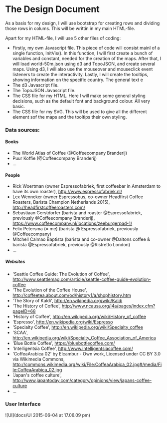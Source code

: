 # The Design Document

As a basis for my design, I will use bootstrap for creating rows and dividing those rows in colums. This will be writtin in my main HTML-file.

Apart for my HTML-file, I will use 5 other files of coding:
- Firstly, my own Javascript file. This piece of code will consist mainl of a single function, InitVis(). In this function, I will first create a bunch of variables and constant, needed for the creation of the maps. After that, I will load world-50m.json using d3 and TopoJSON, and create several maps. Using d3, I will also use the mouseover and mouseclick event listeners to create the interactivity. Lastly, I will create the tooltips, showing information on the specific country. 
The general text e
- The d3 Javascript file.
- The TopoJSON Javascript file.
- The CSS file for my HTML. Here I will make some general styling decisions, such as the default font and background colour. All very basic.
- The CSS file for my SVG. This will be used to give all the different element sof the maps and the tooltips their own styling. 

### Data sources:

#### Books

- The World Atlas of Coffee (@Coffeecompany Branderij)
- Puur Koffie (@Coffeecompany Branderij)
- ...

#### People

- Rick Woertman (owner Espressofabriek, first coffeebar in Amsterdam to have its own roaster), http://www.espressofabriek.nl/
- Lex Wenneker (owner Espressobus, co-owner Headfirst Coffee Roasters, Barista Champion Netherlands 2015), http://headfirstcoffeeroasters.com/
- Sebastiaan Gerstdorfer (barista and roaster @Espressofabriek, previously @Coffeecompany Branderij), https://www.coffeecompany.nl/locations/zeeburgerpad-1/
- Felix Petersma (= me) (barista @ Espressofabriek, previously @Coffeecompany)
- Mitchell Calmao Baptista (barista and co-owner @Daltons coffee & barista @Espressofabriek, previously @Ristretto London)
- ...

##### Websites

- 'Seattle Coffee Guide: The Evolution of Coffee', http://www.seattlemag.com/article/seattle-coffee-guide-evolution-coffee
- 'The Evolution of the Coffee House', http://coffeetea.about.com/od/history1/a/shophistory.htm
- 'The Story of Kaldi', http://en.wikipedia.org/wiki/Kaldi
- 'The History of Coffee', http://www.ncausa.org/i4a/pages/index.cfm?pageID=68
- 'History of Coffee', http://en.wikipedia.org/wiki/History_of_coffee
- 'Espresso', http://en.wikipedia.org/wiki/Espresso
- 'Specialty Coffee', http://en.wikipedia.org/wiki/Specialty_coffee
- 'SCAA', http://en.wikipedia.org/wiki/Specialty_Coffee_Association_of_America
- 'Blue Bottle Coffee', https://bluebottlecoffee.com/
- 'Intelligentsia Coffee', http://www.intelligentsiacoffee.com/
- 'CoffeaArabica 02' by Elcambur - Own work, Licensed under CC BY 3.0 via Wikimedia Commons, http://commons.wikimedia.org/wiki/File:CoffeaArabica_02.jpg#/media/File:CoffeaArabica_02.jpg
- 'Japan's coffee culture', http://www.japantoday.com/category/opinions/view/japans-coffee-culture
- ...


### User Interface
![UI](docs/UI 2015-06-04 at 17.06.09 pm)